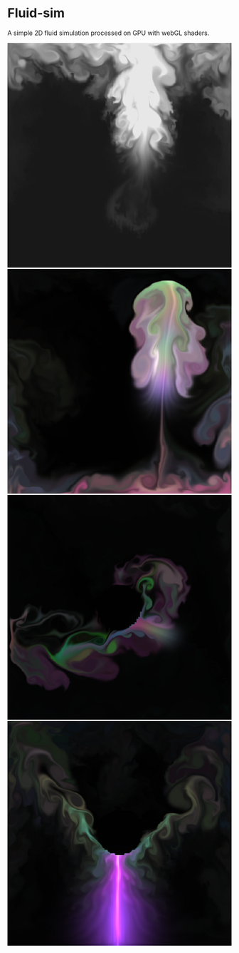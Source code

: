 # Fluid-sim
A simple 2D fluid simulation processed on GPU with webGL shaders.

![Demo1](fluid1.png)
![Demo2](fluid2.png)
![Demo3](fluid3.png)
![Demo4](fluid4.png)

